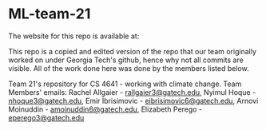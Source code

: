 # ML-team-21
The website for this repo is available at: 

This repo is a copied and edited version of the repo that our team originally worked on under Georgia Tech's github, hence why not all commits are visible.
All of the work done here was done by the members listed below.

Team 21's repository for CS 4641 - working with climate change.
Team Members' emails:
Rachel Allgaier - rallgaier3@gatech.edu,
Nyimul Hoque - nhoque3@gatech.edu,
Emir İbrisimovic - eibrisimovic6@gatech.edu,
Arnovi Moinuddin - amoinuddin6@gatech.edu,
Elizabeth Perego - eperego3@gatech.edu

